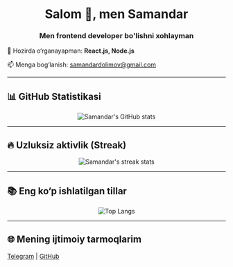 <h1 align="center">Salom 👋, men Samandar</h1>
<h3 align="center">Men frontend developer bo'lishni xohlayman</h3>

<p align="left">🌱 Hozirda o‘rganayapman: <strong>React.js, Node.js</strong></p>
<p align="left">📫 Menga bog‘lanish: <a href="mailto:samandardolimov71@gmail.com">samandardolimov@gmail.com</a></p>

---

## 📊 GitHub Statistikasi

<p align="center">
  <img src="https://github-readme-stats.vercel.app/api?username=DolimovS&show_icons=true&theme=gotham" alt="Samandar's GitHub stats" />
</p>

---

## 🔥 Uzluksiz aktivlik (Streak)

<p align="center">
  <img src="https://github-readme-streak-stats.herokuapp.com/?user=DolimovS&theme=gotham" alt="Samandar's streak stats" />
</p>

---

## 📚 Eng ko‘p ishlatilgan tillar

<p align="center">
  <img src="https://github-readme-stats.vercel.app/api/top-langs/?username=DolimovS&layout=compact&theme=gotham" alt="Top Langs" />
</p>

---

## 🌐 Mening ijtimoiy tarmoqlarim

<p align="left">
  <a href="https://t.me/Dolimov_2005" target="blank">Telegram</a> |
  <a href="https://github.com/DolimovS" target="blank">GitHub</a>
</p>
